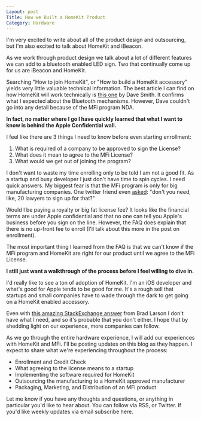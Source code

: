 ```yaml
---
Layout: post
Title: How we Built a HomeKit Product
Category: Hardware
---
```


I'm very excited to write about all of the product design and outsourcing, but I'm also excited to talk about HomeKit and iBeacon.

As we work through product design we talk about a lot of different features we can add to a bluetooth enabled LED sign. Two that continually come up for us are iBeacon and HomeKit. 

Searching "How to join HomeKit", or "How to build a HomeKit accessory" yields very little valuable technical information. The best article I can find on how HomeKit will work technically is [this one](http://www.doubleencore.com/2014/07/ios-accessory-developers/) by Dave Smith. It confirms what I expected about the Bluetooth mechanisms. However, Dave couldn't go into any detail because of the MFi program NDA. 

**In fact, no matter where I go I have quickly learned that what I want to know is behind the Apple Confidential wall.**

I feel like there are 3 things I need to know before even starting enrollment:

1. What is required of a company to be approved to sign the License?
2. What does it mean to agree to the MFi License?
3. What would we get out of joining the program?

I don't want to waste my time enrolling only to be told I am not a good fit. As a startup and busy developer I just don't have time to spin cycles. I need quick answers. My biggest fear is that the MFi program is only for big manufacturing companies. One twitter friend even [asked](https://twitter.com/drewmck/status/496721901218455552): "don't you need, like, 20 lawyers to sign up for that?"

Would I be paying a royalty or big fat license fee? It looks like the financial terms are under Apple confidential and that no one can tell you Apple's business before you sign on the line. However, the FAQ does explain that there is no up-front fee to enroll (I'll talk about this more in the post on enrollment).

The most important thing I learned from the FAQ is that we can't know if the MFi program and HomeKit are right for our product until we agree to the MFi License. 

**I still just want a walkthrough of the process before I feel willing to dive in.**

I'd really like to see a ton of adoption of HomeKit. I'm an iOS developer and what's good for Apple tends to be good for me. It's a rough sell that startups and small companies have to wade through the dark to get going on a HomeKit enabled accessory. 

Even with [this amazing StackExchange answer](http://apple.stackexchange.com/questions/11794/can-a-hobbyist-or-individual-apply-for-apples-mfi-program) from Brad Larson I don't have what I need, and so it's probable that you don't either. I hope that by shedding light on our experience, more companies can follow.

As we go through the entire hardware experience, I will add our experiences with HomeKit and MFi. I'll be posting updates on this blog as they happen. I expect to share what we're experiencing throughout the process:

* Enrollment and Credit Check
* What agreeing to the license means to a startup
* Implementing the software required for HomeKit
* Outsourcing the manufacturing to a HomeKit approved manufacturer
* Packaging, Marketing, and Distribution of an MFi product

Let me know if you have any thoughts and questions, or anything in particular you'd like to hear about. You can follow via RSS, or Twitter. If you'd like weekly updates via email subscribe here.